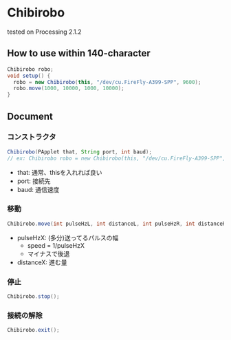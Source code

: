 # Chibirobo
tested on Processing 2.1.2

## How to use within 140-character
```java
Chibirobo robo;
void setup() {
  robo = new Chibirobo(this, "/dev/cu.FireFly-A399-SPP", 9600);
  robo.move(1000, 10000, 1000, 10000);
}
```

## Document
### コンストラクタ
```java
Chibirobo(PApplet that, String port, int baud);
// ex: Chibirobo robo = new Chibirobo(this, "/dev/cu.FireFly-A399-SPP", 9600);
```
- that: 通常、thisを入れれば良い
- port: 接続先
- baud: 通信速度

### 移動
```java
Chibirobo.move(int pulseHzL, int distanceL, int pulseHzR, int distanceR);
```
- pulseHzX: (多分)送ってるパルスの幅
  - speed = 1/pulseHzX
  - マイナスで後退
- distanceX: 進む量

### 停止
```java
Chibirobo.stop();
```

### 接続の解除
```java
Chibirobo.exit();
```
